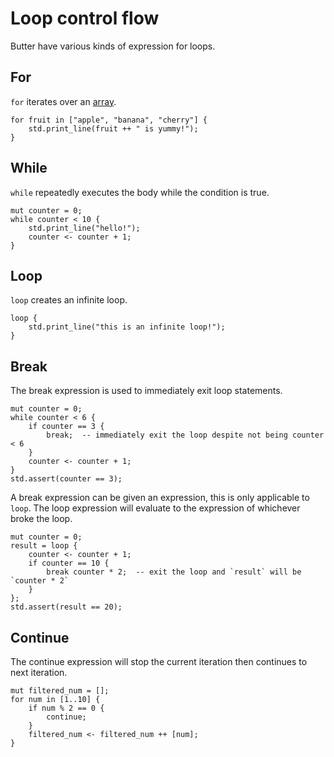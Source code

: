 # Loop control flow

Butter have various kinds of expression for loops.

## For

`for` iterates over an [array].

[array]: ./array.md

```butter
for fruit in ["apple", "banana", "cherry"] {
    std.print_line(fruit ++ " is yummy!");
}
```

## While

`while` repeatedly executes the body while the condition is true.

```butter
mut counter = 0;
while counter < 10 {
    std.print_line("hello!");
    counter <- counter + 1;
}
```

## Loop

`loop` creates an infinite loop.

```butter
loop {
    std.print_line("this is an infinite loop!");
}
```

## Break

The break expression is used to immediately exit loop statements.

```butter
mut counter = 0;
while counter < 6 {
    if counter == 3 {
        break;  -- immediately exit the loop despite not being counter < 6
    }
    counter <- counter + 1;
}
std.assert(counter == 3);
```

A break expression can be given an expression, this is only applicable to `loop`. The loop expression will evaluate to the expression of whichever broke the loop.

```butter
mut counter = 0;
result = loop {
    counter <- counter + 1;
    if counter == 10 {
        break counter * 2;  -- exit the loop and `result` will be `counter * 2`
    }
};
std.assert(result == 20);
```

## Continue

The continue expression will stop the current iteration then continues to next iteration.

```butter
mut filtered_num = [];
for num in [1..10] {
    if num % 2 == 0 {
        continue;
    }
    filtered_num <- filtered_num ++ [num];
}
```
